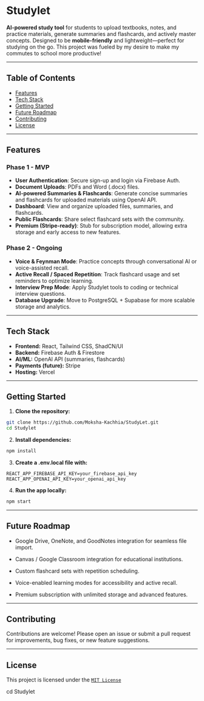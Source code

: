 # Studylet

**AI-powered study tool** for students to upload textbooks, notes, and practice materials, generate summaries and flashcards, and actively master concepts. Designed to be **mobile-friendly** and lightweight—perfect for studying on the go. This project was fueled by my desire to make my commutes to school more productive!

---

## Table of Contents
- [Features](#features)
- [Tech Stack](#tech-stack)
- [Getting Started](#getting-started)
- [Future Roadmap](#future-roadmap)
- [Contributing](#contributing)
- [License](#license)

---

## Features

### Phase 1 - MVP
- **User Authentication**: Secure sign-up and login via Firebase Auth.
- **Document Uploads**: PDFs and Word (.docx) files.
- **AI-powered Summaries & Flashcards**: Generate concise summaries and flashcards for uploaded materials using OpenAI API.
- **Dashboard**: View and organize uploaded files, summaries, and flashcards.
- **Public Flashcards**: Share select flashcard sets with the community.
- **Premium (Stripe-ready)**: Stub for subscription model, allowing extra storage and early access to new features.

### Phase 2 - Ongoing
- **Voice & Feynman Mode**: Practice concepts through conversational AI or voice-assisted recall.
- **Active Recall / Spaced Repetition**: Track flashcard usage and set reminders to optimize learning.
- **Interview Prep Mode**: Apply Studylet tools to coding or technical interview questions.
- **Database Upgrade**: Move to PostgreSQL + Supabase for more scalable storage and analytics.

---

## Tech Stack

- **Frontend:** React, Tailwind CSS, ShadCN/UI  
- **Backend:** Firebase Auth & Firestore  
- **AI/ML:** OpenAI API (summaries, flashcards)  
- **Payments (future):** Stripe  
- **Hosting:** Vercel  

---

## Getting Started

1. **Clone the repository:**
```bash
git clone https://github.com/Moksha-Kachhia/StudyLet.git
cd Studylet
```

2. **Install dependencies:**
```bash
npm install
```

3. **Create a .env.local file with:**
```
REACT_APP_FIREBASE_API_KEY=your_firebase_api_key
REACT_APP_OPENAI_API_KEY=your_openai_api_key
```

4. **Run the app locally:**
```bash
npm start
```

---

## Future Roadmap

* Google Drive, OneNote, and GoodNotes integration for seamless file import.

* Canvas / Google Classroom integration for educational institutions.

* Custom flashcard sets with repetition scheduling.

* Voice-enabled learning modes for accessibility and active recall.

* Premium subscription with unlimited storage and advanced features.

---

## Contributing

Contributions are welcome! Please open an issue or submit a pull request for improvements, bug fixes, or new feature suggestions.

---

## License

This project is licensed under the [`MIT License`](https://chatgpt.com/c/LICENSE)

   cd Studylet
